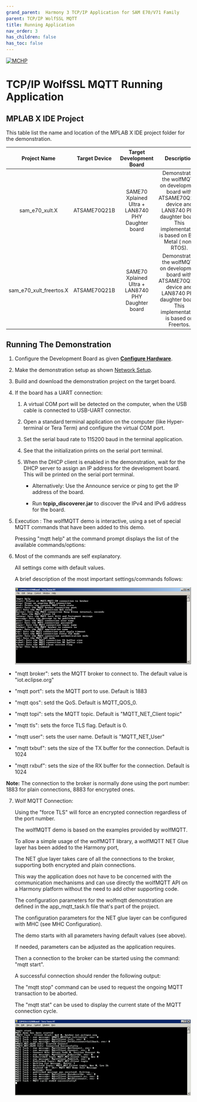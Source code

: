 ```yaml
---
grand_parent:  Harmony 3 TCP/IP Application for SAM E70/V71 Family
parent: TCP/IP WolfSSL MQTT
title: Running Application
nav_order: 3
has_children: false
has_toc: false
---
```

[![MCHP](https://www.microchip.com/ResourcePackages/Microchip/assets/dist/images/logo.png)](https://www.microchip.com)

# TCP/IP WolfSSL MQTT Running Application

## MPLAB X IDE Project
This table list the name and location of the MPLAB X IDE project folder for the demonstration.

|Project Name|  Target Device|  Target Development Board | Description  |
|:-------------:|:---------:|:---------:|:---------:|
|sam_e70_xult.X | ATSAME70Q21B | SAME70 Xplained Ultra + LAN8740 PHY Daughter board | Demonstrates the wolfMQTT on development board with ATSAME70Q21B device and LAN8740 PHY daughter board. This implementation is based on Bare Metal ( non-RTOS).  |
|sam_e70_xult_freertos.X | ATSAME70Q21B | SAME70 Xplained Ultra + LAN8740 PHY Daughter board | Demonstrates the wolfMQTT on development board with ATSAME70Q21B device and LAN8740 PHY daughter board. This implementation is based on Freertos.  |



## Running The Demonstration

1. Configure the Development Board as given  **[Configure Hardware](readme_hardware_configuration.md)**.

2. Make the demonstration setup as shown [Network Setup](../../readme.md).

3. Build and download the demonstration project on the target board.

4. If the board has a UART connection:

    1. A virtual COM port will be detected on the computer, when the USB cable is connected to USB-UART connector.

    2. Open a standard terminal application on the computer (like Hyper-terminal or Tera Term) and configure the virtual COM port.

    3. Set the serial baud rate to 115200 baud in the terminal application.

    4. See that the initialization prints on the serial port terminal.

    5. When the DHCP client is enabled in the demonstration, wait for the DHCP server to assign an IP address for the development board. This will be printed on the serial port terminal.

		* Alternatively: Use the Announce service or ping to get the IP address of the board.

        * Run **tcpip_discoverer.jar** to discover the IPv4 and IPv6 address for the board.
        
5. Execution :
    The wolfMQTT demo is interactive, using a set of special MQTT commands that have been added to this demo.

    Pressing "mqtt help" at the command prompt displays the list of the available commands/options:

6. Most of the commands are self explanatory.

    All settings come with default values.

    A brief description of the most important settings/commands follows:

    ![tcpip_wolfmqtt_server_project](images/wolmqtt_help.png)

  - "mqtt broker": sets the MQTT broker to connect to. The default value is "iot.eclipse.org"

  - "mqtt port": sets the MQTT port to use. Default is 1883

  - "mqtt qos": setd the QoS. Default is MQTT_QOS_0.

  - "mqtt topi": sets the MQTT topic. Default is "MQTT_NET_Client topic"

  - "mqtt tls": sets the force TLS flag. Default is 0.

  - "mqtt user": sets the user name. Default is "MQTT_NET_User"

  - "mqtt txbuf": sets the size of the TX buffer for the connection. Default is 1024

  - "mqtt rxbuf": sets the size of the RX buffer for the connection. Default is 1024

**Note:** The connection to the broker is normally done using the port number: 1883 for plain connections, 8883 for encrypted ones.

7. Wolf MQTT Connection:

    Using the "force TLS" will force an encrypted connection regardless of the port number.

    The wolfMQTT demo is based on the examples provided by wolfMQTT.

    To allow a simple usage of the wolfMQTT library, a wolfMQTT NET Glue layer has been added to the Harmony port,

    The NET glue layer takes care of all the connections to the broker, supporting both encrypted and plain connections.

    This way the application does not have to be concerned with the communication mechanisms and can use directly the wolfMQTT API on a Harmony platform without the need to add other supporting code.

    The configuration parameters for the wolfmqtt demonstration are defined in the app_mqtt_task.h file that's part of the project.

    The configuration parameters for the NET glue layer can be configured with MHC (see MHC Configuration).

    The demo starts with all parameters having default values (see above).

    If needed, parameters can be adjusted as the application requires.

    Then a connection to the broker can be started using the command: "mqtt start".

    A successful connection should render the following output:

    The "mqtt stop" command can be used to request the ongoing MQTT transaction to be aborted.

    The "mqtt stat" can be used to display the current state of the MQTT connection cycle.

    ![tcpip_wolfmqtt_server_project](images/wolfmqtt_connection.png)
